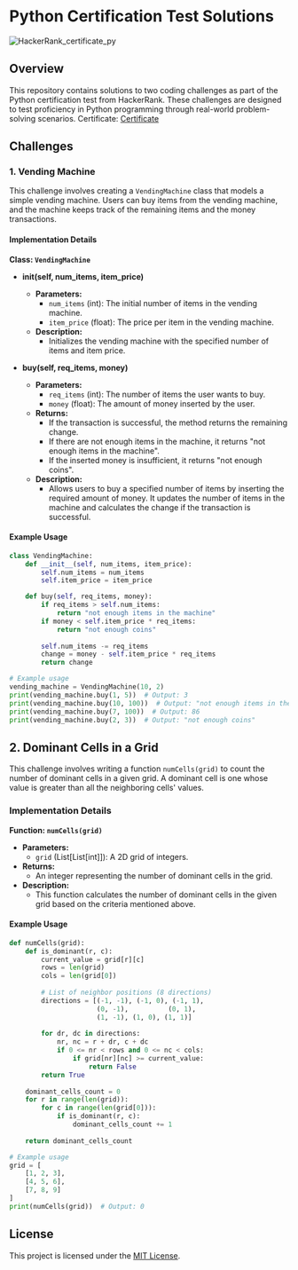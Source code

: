 # Python Certification Test Solutions

![HackerRank_certificate_py](https://github.com/AbdullahBakir97/Python-HackerRank-Tests/assets/127149804/2d38f405-343f-4f9a-a5f9-348147e36326)


## Overview

This repository contains solutions to two coding challenges as part of the Python certification test from HackerRank. These challenges are designed to test proficiency in Python programming through real-world problem-solving scenarios.
Certificate: [Certificate](https://www.hackerrank.com/certificates/9ae979da8e2c) 

## Challenges

### 1. Vending Machine

This challenge involves creating a `VendingMachine` class that models a simple vending machine. Users can buy items from the vending machine, and the machine keeps track of the remaining items and the money transactions.

#### Implementation Details

**Class: `VendingMachine`**

- **__init__(self, num_items, item_price)**
  - **Parameters:**
    - `num_items` (int): The initial number of items in the vending machine.
    - `item_price` (float): The price per item in the vending machine.
  - **Description:**
    - Initializes the vending machine with the specified number of items and item price.

- **buy(self, req_items, money)**
  - **Parameters:**
    - `req_items` (int): The number of items the user wants to buy.
    - `money` (float): The amount of money inserted by the user.
  - **Returns:**
    - If the transaction is successful, the method returns the remaining change.
    - If there are not enough items in the machine, it returns "not enough items in the machine".
    - If the inserted money is insufficient, it returns "not enough coins".
  - **Description:**
    - Allows users to buy a specified number of items by inserting the required amount of money. It updates the number of items in the machine and calculates the change if the transaction is successful.

#### Example Usage

```python
class VendingMachine:
    def __init__(self, num_items, item_price):
        self.num_items = num_items
        self.item_price = item_price

    def buy(self, req_items, money):
        if req_items > self.num_items:
            return "not enough items in the machine"
        if money < self.item_price * req_items:
            return "not enough coins"
        
        self.num_items -= req_items
        change = money - self.item_price * req_items
        return change

# Example usage
vending_machine = VendingMachine(10, 2)
print(vending_machine.buy(1, 5))  # Output: 3
print(vending_machine.buy(10, 100))  # Output: "not enough items in the machine"
print(vending_machine.buy(7, 100))  # Output: 86
print(vending_machine.buy(2, 3))  # Output: "not enough coins"
```

## 2. Dominant Cells in a Grid

This challenge involves writing a function `numCells(grid)` to count the number of dominant cells in a given grid. A dominant cell is one whose value is greater than all the neighboring cells' values.

### Implementation Details

**Function: `numCells(grid)`**

- **Parameters:**
  - `grid` (List[List[int]]): A 2D grid of integers.
- **Returns:**
  - An integer representing the number of dominant cells in the grid.
- **Description:**
  - This function calculates the number of dominant cells in the given grid based on the criteria mentioned above.

#### Example Usage

```python
def numCells(grid):
    def is_dominant(r, c):
        current_value = grid[r][c]
        rows = len(grid)
        cols = len(grid[0])
        
        # List of neighbor positions (8 directions)
        directions = [(-1, -1), (-1, 0), (-1, 1), 
                      (0, -1),          (0, 1), 
                      (1, -1), (1, 0), (1, 1)]
        
        for dr, dc in directions:
            nr, nc = r + dr, c + dc
            if 0 <= nr < rows and 0 <= nc < cols:
                if grid[nr][nc] >= current_value:
                    return False
        return True
    
    dominant_cells_count = 0
    for r in range(len(grid)):
        for c in range(len(grid[0])):
            if is_dominant(r, c):
                dominant_cells_count += 1
    
    return dominant_cells_count

# Example usage
grid = [
    [1, 2, 3],
    [4, 5, 6],
    [7, 8, 9]
]
print(numCells(grid))  # Output: 0
```


## License

This project is licensed under the [MIT License](LICENSE).
